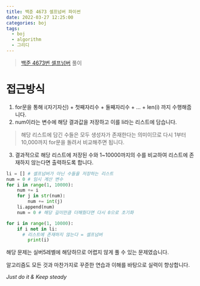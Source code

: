 ```yaml
---
title: 백준 4673 셀프넘버 파이썬
date: 2022-03-27 12:25:00
categories: boj
tags:
  - boj
  - algorithm
  - 그리디
---
```



> [백준 4673번 셀프넘버](https://www.acmicpc.net/problem/4673) 풀이

# 접근방식
1. for문을 통해 i(자기자신) + 첫째자리수 + 둘째자리수 + ... + len(i) 까지 수행해줍니다.
2. num이라는 변수에 해당 결과값을 저장하고 이를 li라는 리스트에 담습니다.
> 해당 리스트에 담긴 수들은 모두 생성자가 존재한다는 의미이므로 다시 1부터 10,000까지 for문을 돌려서 비교해주면 됩니다.
3. 결과적으로 해당 리스트에 저장된 수와 1~10000까지의 수를 비교하여 리스트에 존재하지 않는다면 출력하도록 합니다.

~~~python
li = [] # 셀프넘버가 아닌 수들을 저장하는 리스트
num = 0 # 임시 계산 변수
for i in range(1, 10000):
    num += i
    for j in str(num):
        num += int(j)
    li.append(num)
    num = 0 # 해당 길이만큼 더해줬다면 다시 0으로 초기화

for i in range(1, 10000):
    if i not in li:
      # 리스트에 존재하지 않는다 = 셀프넘버
        print(i)
~~~

해당 문제는 실버5레벨에 해당하므로 어렵지 않게 풀 수 있는 문제였습니다.

알고리즘도 모든 것과 마찬가지로 꾸준한 연습과 이해를 바탕으로 실력이 향상합니다.

*Just do it & Keep steady*
